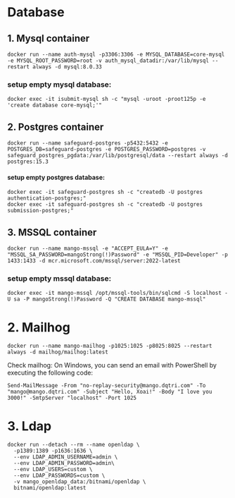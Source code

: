 # Database

## 1. Mysql container
```
docker run --name auth-mysql -p3306:3306 -e MYSQL_DATABASE=core-mysql -e MYSQL_ROOT_PASSWORD=root -v auth_mysql_datadir:/var/lib/mysql --restart always -d mysql:8.0.33
```

### setup empty mysql database:
```
docker exec -it isubmit-mysql sh -c "mysql -uroot -proot125p -e 'create database core-mysql;'"
```

## 2. Postgres container
```
docker run --name safeguard-postgres -p5432:5432 -e POSTGRES_DB=safeguard-postgres -e POSTGRES_PASSWORD=postgres -v safeguard_postgres_pgdata:/var/lib/postgresql/data --restart always -d postgres:15.3
```

#### setup empty postgres database:
```
docker exec -it safeguard-postgres sh -c "createdb -U postgres authentication-postgres;"
docker exec -it safeguard-postgres sh -c "createdb -U postgres submission-postgres;"
```
## 3. MSSQL container

```
docker run --name mango-mssql -e "ACCEPT_EULA=Y" -e "MSSQL_SA_PASSWORD=mangoStrong(!)Password" -e "MSSQL_PID=Developer" -p 1433:1433 -d mcr.microsoft.com/mssql/server:2022-latest

```

### setup empty mssql database:
```
docker exec -it mango-mssql /opt/mssql-tools/bin/sqlcmd -S localhost -U sa -P mangoStrong(!)Password -Q "CREATE DATABASE mango-mssql"
```

# 2. Mailhog
```
docker run --name mango-mailhog -p1025:1025 -p8025:8025 --restart always -d mailhog/mailhog:latest
```

Check mailhog:
On Windows, you can send an email with PowerShell by executing the following code:
```
Send-MailMessage -From "no-replay-security@mango.dqtri.com" -To "mango@mango.dqtri.com" -Subject "Hello, Xoai!" -Body "I love you 3000!" -SmtpServer "localhost" -Port 1025
```



# 3. Ldap

```
docker run --detach --rm --name openldap \
  -p1389:1389 -p1636:1636 \
  --env LDAP_ADMIN_USERNAME=admin \
  --env LDAP_ADMIN_PASSWORD=admin\
  --env LDAP_USERS=custom \
  --env LDAP_PASSWORDS=custom \
  -v mango_openldap_data:/bitnami/openldap \
  bitnami/openldap:latest
```



